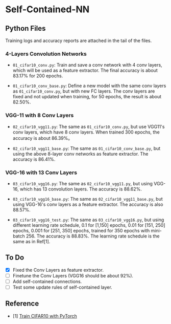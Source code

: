 # Self-Contained-NN

## Python Files

Training logs and accuracy reports are attached in the tail of the files.

### 4-Layers Convolution Networks

* `01_cifar10_conv.py`: Train and save a conv network with 4 conv layers, which will be used as a feature extractor. The final accuracy is about 83.17% for 200 epochs.

* `01_cifar10_conv_base.py`: Define a new model with the same conv layers as `01_cifar10_conv.py`, but with new FC layers. The conv layers are fixed and not updated when training, for 50 epochs, the result is about 82.50%.

### VGG-11 with 8 Conv Layers

* `02_cifar10_vgg11.py`: The same as `01_cifar10_conv.py`, but use VGG11's conv layers, which have 8 conv layers. When trained 300 epochs, the accuracy is about 86.39%。

* `02_cifar10_vgg11_base.py`: The same as `01_cifar10_conv_base.py`, but using the above 8-layer conv networks as feature extractor. The accuracy is 86.41%.

### VGG-16 with 13 Conv Layers

* `03_cifar10_vgg16.py`: The same as `02_cifar10_vgg11.py`, but using VGG-16, which has 13 convolution layers. The accuracy is 88.62%.

* `03_cifar10_vgg16_base.py`: The same as `02_cifar10_vgg11_base.py`, but using VGG-16's conv layers as a feature extractor. The accuracy is also 88.57%.

* `03_cifar10_vgg16_test.py`: The same as `03_cifar10_vgg16.py`, but using different learning rate schedule, 0.1 for [1,150] epochs, 0.01 for [151, 250] epochs, 0.001 for [251, 350] epochs, trained for 350 epochs with mini-batch 256. The accuracy is 88.83%. The learning rate schedule is the same as in Ref[1].

## To Do

- [x] Fixed the Conv Layers as feature extractor.
- [ ] Finetune the Conv Layers (VGG16 should be about 92%).
- [ ] Add self-contained connections.
- [ ] Test some update rules of self-contained layer.

## Reference

* [1] [Train CIFAR10 with PyTorch](https://github.com/hlthu/pytorch-cifar)
